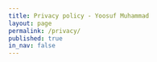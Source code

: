 ```yaml
---
title: Privacy policy - Yoosuf Muhammad
layout: page
permalink: /privacy/
published: true
in_nav: false
---
```


